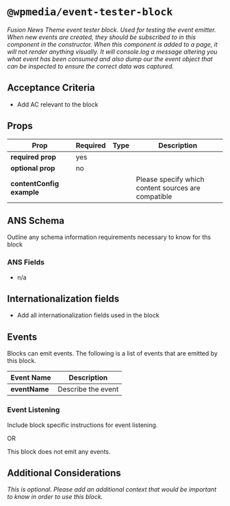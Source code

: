 # `@wpmedia/event-tester-block`
_Fusion News Theme event tester block. Used for testing the event emitter.  When new events are created, they should be subscribed to in this component in the constructor.  When this component is added to a page, it will not render anything visually. It will console.log a message altering you what event has been consumed and also dump our the event object that can be inspected to ensure the correct data was captured._

## Acceptance Criteria
- Add AC relevant to the block

## Props
| **Prop** | **Required** | **Type** | **Description** |
|---|---|---|---|
| **required prop** | yes | | |
| **optional prop** | no | | |
| **contentConfig example** | | | Please specify which content sources are compatible |

## ANS Schema
Outline any schema information requirements necessary to know for ths block

### ANS Fields
- n/a

## Internationalization fields
- Add all internationalization fields used in the block

## Events
Blocks can emit events. The following is a list of events that are emitted by this block.

| **Event Name** | **Description** |
|---|---|
| **eventName** | Describe the event |

### Event Listening
Include block specific instructions for event listening.

OR

This block does not emit any events.

## Additional Considerations
_This is optional. Please add an additional context that would be important to know in order to use this block._
